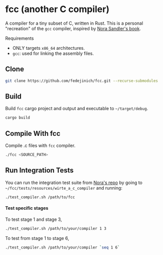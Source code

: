 # fcc (another C compiler)

A compiler for a tiny subset of C, written in Rust. This is a personal "recreation" of the `gcc` compiler, inspired by [Nora Sandler's book](https://norasandler.com/2022/03/29/Write-a-C-Compiler-the-Book.html).

Requirements
- ONLY targets `x86_64` architectures.
- `gcc`: used for linking the assembly files.

## Clone

```bash
git clone https://github.com/fedejinich/fcc.git --recurse-submodules
```

## Build

Build `fcc` cargo project and output and executable to `~/target/debug`.

```bash
cargo build
```

## Compile With fcc

Compile .c files with `fcc` compiler.

```bash 
./fcc <SOURCE_PATH>
```

## Run Integration Tests 

You can run the integration test suite from [Nora's repo](https://github.com/nlsandler/write_a_c_compiler) by going to `~/fcc/tests/resources/wirte_a_c_compiler` and running:

```
./test_compiler.sh /path/to/fcc
```

#### Test specific stages

To test stage 1 and stage 3,

```bash
./test_compiler.sh /path/to/your/compiler 1 3
```

To test from stage 1 to stage 6,

```bash
./test_compiler.sh /path/to/your/compiler `seq 1 6`
```